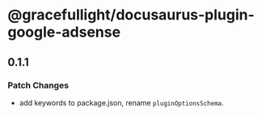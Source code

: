 # @gracefullight/docusaurus-plugin-google-adsense

## 0.1.1

### Patch Changes

- add keywords to package.json, rename `pluginOptionsSchema`.
